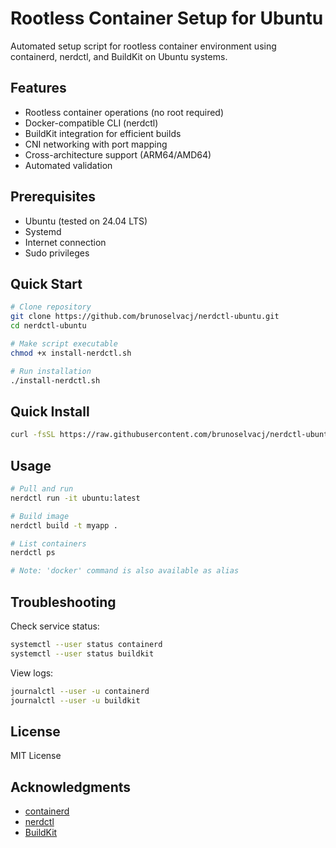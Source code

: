 # Rootless Container Setup for Ubuntu

Automated setup script for rootless container environment using containerd, nerdctl, and BuildKit on Ubuntu systems.

## Features

- Rootless container operations (no root required)
- Docker-compatible CLI (nerdctl)
- BuildKit integration for efficient builds
- CNI networking with port mapping
- Cross-architecture support (ARM64/AMD64)
- Automated validation

## Prerequisites

- Ubuntu (tested on 24.04 LTS)
- Systemd
- Internet connection
- Sudo privileges

## Quick Start

```bash
# Clone repository
git clone https://github.com/brunoselvacj/nerdctl-ubuntu.git
cd nerdctl-ubuntu

# Make script executable
chmod +x install-nerdctl.sh

# Run installation
./install-nerdctl.sh
```

## Quick Install

```bash
curl -fsSL https://raw.githubusercontent.com/brunoselvacj/nerdctl-ubuntu/main/install-nerdctl.sh | bash
```

## Usage

```bash
# Pull and run
nerdctl run -it ubuntu:latest

# Build image
nerdctl build -t myapp .

# List containers
nerdctl ps

# Note: 'docker' command is also available as alias
```

## Troubleshooting

Check service status:
```bash
systemctl --user status containerd
systemctl --user status buildkit
```

View logs:
```bash
journalctl --user -u containerd
journalctl --user -u buildkit
```

## License

MIT License

## Acknowledgments

- [containerd](https://containerd.io)
- [nerdctl](https://github.com/containerd/nerdctl)
- [BuildKit](https://github.com/moby/buildkit)
